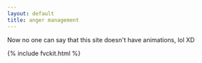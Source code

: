 ```yaml
---
layout: default
title: anger management
---
```

Now no one can say that this site doesn't have animations, lol XD  
  
{% include fvckit.html %}